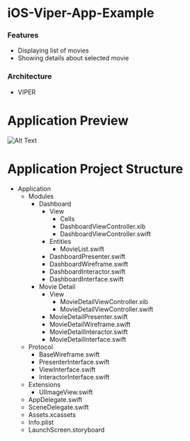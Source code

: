 # iOS-Viper-App-Example

### Features
- Displaying list of movies
- Showing details about selected movie

### Architecture
- VIPER

# Application Preview
![Alt Text](https://media.giphy.com/media/thiCnQc62pzTmyOXjI/giphy.gif)

# Application Project Structure
                
+ Application
    + Modules
        + Dashboard
            + View
                + Cells
                + DashboardViewController.xib
                + DashboardViewController.swift
            + Entities
                + MovieList.swift
            + DashboardPresenter.swift
            + DashboardWireframe.swift
            + DashboardInteractor.swift
            + DashboardInterface.swift
        + Movie Detail
            + View
                + MovieDetailViewController.xib
                + MovieDetailViewController.swift
            + MovieDetailPresenter.swift
            + MovieDetailWireframe.swift
            + MovieDetailInteractor.swift
            + MovieDetailInterface.swift
    + Protocol
        + BaseWireframe.swift
        + PresenterInterface.swift
        + ViewInterface.swift
        + InteractorInterface.swift
    + Extensions
        + UIImageView.swift
    + AppDelegate.swift
    + SceneDelegate.swift
    + Assets.xcassets
    + Info.plist
    + LaunchScreen.storyboard
